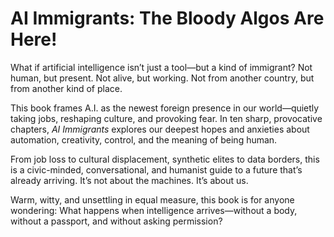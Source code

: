 # AI Immigrants: The Bloody Algos Are Here!

What if artificial intelligence isn’t just a tool—but a kind of immigrant? Not human, but present. Not alive, but working. Not from another country, but from another kind of place.

This book frames A.I. as the newest foreign presence in our world—quietly taking jobs, reshaping culture, and provoking fear. In ten sharp, provocative chapters, *AI Immigrants* explores our deepest hopes and anxieties about automation, creativity, control, and the meaning of being human.

From job loss to cultural displacement, synthetic elites to data borders, this is a civic-minded, conversational, and humanist guide to a future that’s already arriving. It’s not about the machines. It’s about us.

Warm, witty, and unsettling in equal measure, this book is for anyone wondering: What happens when intelligence arrives—without a body, without a passport, and without asking permission?

